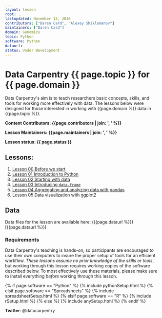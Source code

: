 ```yaml
---
layout: lesson
root: .
lastupdated: November 13, 2016
contributors: ["Daren Card", "Alexey Shiklomanov"]
maintainers: ["Daren Card"]
domain: Genomics
topic: Python
software: Python
dataurl:
status: Under Development
---
```


<!-- USING THIS LESSON TEMPLATE -->
<!-- Lesson specific information is taken from the YAML header at the top of the page -->

<!-- THE LESSON INFORMATION -->


# Data Carpentry {{ page.topic }} for {{ page.domain }}

Data Carpentry's aim is to teach researchers basic concepts, skills,
and tools for working more effectively with data.
The lessons below were designed for those interested
in working with {{page.domain %}} data in {{page.topic %}}.


**Content Contributors: {{page.contributors | join: ', ' %}}**


**Lesson Maintainers: {{page.maintainers | join: ', ' %}}**


**Lesson status: {{ page.status }}**

<!--
  [Information on Lesson Status Categories]()
-->

<!-- ###### INDEX OF LESSONS ON THIS TOPIC ###### -->

## Lessons:


1. [Lesson 00 Before we start](00-before-we-start.html)
2. [Lesson 01 Introduction to Python](01-intro-to-Python.html)
3. [Lesson 02 Starting with data](02-starting-with-data.html)
4. [Lesson 03 Introducing `data.frame`](03-data-frames.html)
5. [Lesson 04 Aggregating and analyzing data with pandas](04-pandas.html)
6. [Lesson 05 Data visualization with ggplot2](05-data-visualization.html)


## Data

Data files for the lesson are available here: ({{page.dataurl %}})[{{page.dataurl %}}]


### Requirements

Data Carpentry's teaching is hands-on, so participants are encouraged to use
their own computers to insure the proper setup of tools for an efficient workflow.
*These lessons assume no prior knowledge of the skills or tools*, but working
through this lesson requires working copies of the software described below.
To most effectively use these materials, please make sure to install everything
*before* working through this lesson.




{% if page.software == "Python" %}
{% include pythonSetup.html %}
{% elsif page.software == "Spreadsheets" %}
{% include spreadsheetSetup.html %}
{% elsif page.software == "R" %}
{% include rSetup.html %}
{% else %}
{% include anySetup.html %}
{% endif %}

<p><strong>Twitter</strong>: @datacarpentry

